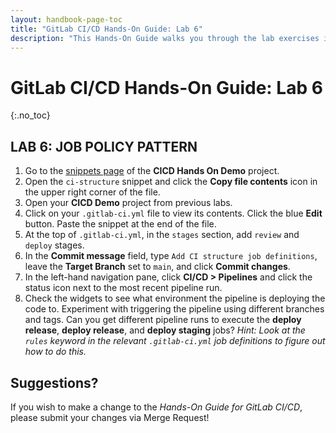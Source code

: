 ```yaml
---
layout: handbook-page-toc
title: "GitLab CI/CD Hands-On Guide: Lab 6"
description: "This Hands-On Guide walks you through the lab exercises in the GitLab CI/CD course."
---
```

# GitLab CI/CD Hands-On Guide: Lab 6
{:.no_toc}

## LAB 6: JOB POLICY PATTERN

1. Go to the [snippets page](https://ilt.gitlabtraining.cloud/professional-services-classes/gitlab-ci-cd/gitlab-cicd-hands-on-demo/-/snippets) of the **CICD Hands On Demo** project.
1. Open the `ci-structure` snippet and click the **Copy file contents** icon in the upper right corner of the file.
1. Open your **CICD Demo** project from previous labs.
1. Click on your `.gitlab-ci.yml` file to view its contents. Click the blue **Edit** button. Paste the snippet at the end of the file.
1. At the top of `.gitlab-ci.yml`, in the `stages` section, add `review` and `deploy` stages.
1. In the **Commit message** field, type `Add CI structure job definitions`, leave the **Target Branch** set to `main`, and click **Commit changes**.
1. In the left-hand navigation pane, click **CI/CD > Pipelines** and click the status icon next to the most recent pipeline run.
1. Check the widgets to see what environment the pipeline is deploying the code to. Experiment with triggering the pipeline using different branches and tags. Can you get different pipeline runs to execute the **deploy release**, **deploy release**, and **deploy staging** jobs? *Hint: Look at the `rules` keyword in the relevant `.gitlab-ci.yml` job definitions to figure out how to do this.*

## Suggestions?

If you wish to make a change to the *Hands-On Guide for GitLab CI/CD*, please submit your changes via Merge Request!
